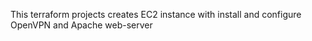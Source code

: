 This terraform projects creates EC2 instance with install and configure OpenVPN and Apache web-server
